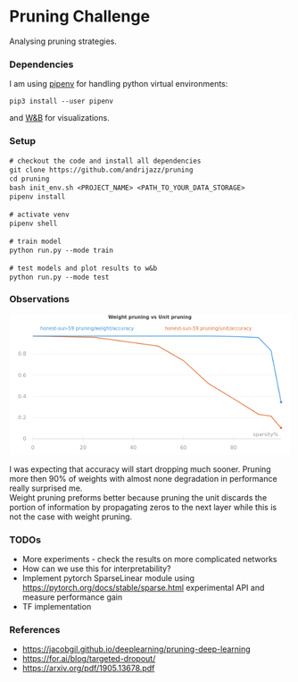# Pruning Challenge

Analysing pruning strategies.

### Dependencies

I am using [pipenv](https://pipenv-es.readthedocs.io/es/stable/) for handling python virtual environments:
```
pip3 install --user pipenv
```
and [W&B](https://www.wandb.com/) for visualizations.

### Setup

```
# checkout the code and install all dependencies
git clone https://github.com/andrijazz/pruning
cd pruning
bash init_env.sh <PROJECT_NAME> <PATH_TO_YOUR_DATA_STORAGE>
pipenv install

# activate venv
pipenv shell

# train model
python run.py --mode train

# test models and plot results to w&b
python run.py --mode test

```

### Observations

![](https://github.com/andrijazz/pruning/blob/master/docs/plot2.png)

I was expecting that accuracy will start dropping much sooner. Pruning more then 90% of weights with almost none degradation in performance really surprised me.  
Weight pruning preforms better because pruning the unit discards the portion of information by propagating zeros to the next layer while this is not the case with weight pruning.

### TODOs
* More experiments - check the results on more complicated networks
* How can we use this for interpretability?
* Implement pytorch SparseLinear module using https://pytorch.org/docs/stable/sparse.html experimental API and measure performance gain
* TF implementation

### References
* https://jacobgil.github.io/deeplearning/pruning-deep-learning
* https://for.ai/blog/targeted-dropout/
* https://arxiv.org/pdf/1905.13678.pdf
